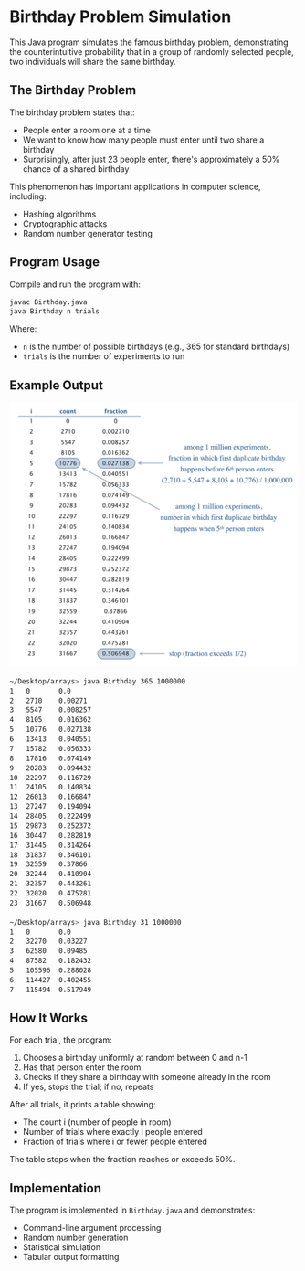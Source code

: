 # Birthday Problem Simulation

This Java program simulates the famous birthday problem, demonstrating the counterintuitive probability that in a group of randomly selected people, two individuals will share the same birthday.

## The Birthday Problem

The birthday problem states that:
- People enter a room one at a time
- We want to know how many people must enter until two share a birthday
- Surprisingly, after just 23 people enter, there's approximately a 50% chance of a shared birthday

This phenomenon has important applications in computer science, including:
- Hashing algorithms
- Cryptographic attacks
- Random number generator testing

## Program Usage

Compile and run the program with:
```bash
javac Birthday.java
java Birthday n trials
```

Where:
- `n` is the number of possible birthdays (e.g., 365 for standard birthdays)
- `trials` is the number of experiments to run

## Example Output

![Sample Output](birthday.png)

```bash
~/Desktop/arrays> java Birthday 365 1000000
1   0       0.0
2   2710    0.00271
3   5547    0.008257
4   8105    0.016362
5   10776   0.027138
6   13413   0.040551
7   15782   0.056333
8   17816   0.074149
9   20283   0.094432
10  22297   0.116729
11  24105   0.140834
12  26013   0.166847
13  27247   0.194094
14  28405   0.222499
15  29873   0.252372
16  30447   0.282819
17  31445   0.314264
18  31837   0.346101
19  32559   0.37866
20  32244   0.410904
21  32357   0.443261
22  32020   0.475281
23  31667   0.506948

~/Desktop/arrays> java Birthday 31 1000000
1   0       0.0
2   32270   0.03227
3   62580   0.09485
4   87582   0.182432
5   105596  0.288028
6   114427  0.402455
7   115494  0.517949
```

## How It Works

For each trial, the program:
1. Chooses a birthday uniformly at random between 0 and n-1
2. Has that person enter the room
3. Checks if they share a birthday with someone already in the room
4. If yes, stops the trial; if no, repeats

After all trials, it prints a table showing:
- The count i (number of people in room)
- Number of trials where exactly i people entered
- Fraction of trials where i or fewer people entered

The table stops when the fraction reaches or exceeds 50%.

## Implementation

The program is implemented in `Birthday.java` and demonstrates:
- Command-line argument processing
- Random number generation
- Statistical simulation
- Tabular output formatting

